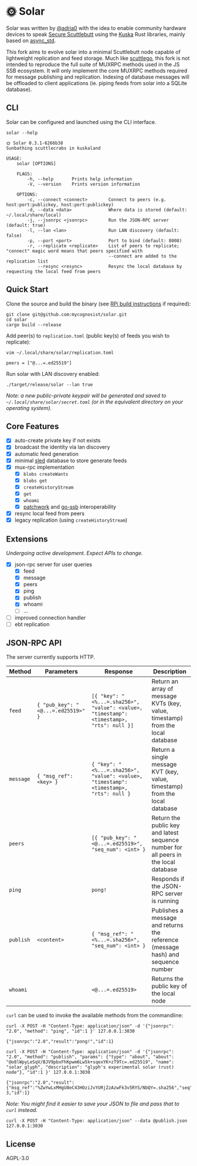 # 🌞 Solar

Solar was written by [@adria0](https://github.com/adria0) with the idea to 
enable community hardware devices to speak [Secure Scuttlebutt](https://scuttlebutt.nz/)
using the [Kuska](https://github.com/Kuska-ssb) Rust libraries, mainly based on 
[async_std](https://async.rs/).

This fork aims to evolve solar into a minimal Scuttlebutt node capable of 
lightweight replication and feed storage. Much like 
[scuttlego](https://github.com/planetary-social/scuttlego), this fork is not
intended to reproduce the full suite of MUXRPC methods used in the JS SSB
ecosystem. It will only implement the core MUXRPC methods required for 
message publishing and replication. Indexing of database messages will be
offloaded to client applications (ie. piping feeds from solar into a SQLite
database).

## CLI

Solar can be configured and launched using the CLI interface.

`solar --help`

```shell
🌞 Solar 0.3.1-6266b38
Sunbathing scuttlecrabs in kuskaland

USAGE:
    solar [OPTIONS]

    FLAGS:
        -h, --help       Prints help information
        -V, --version    Prints version information

    OPTIONS:
        -c, --connect <connect>        Connect to peers (e.g. host:port:publickey, host:port:publickey)
        -d, --data <data>              Where data is stored (default: ~/.local/share/local)
        -j, --jsonrpc <jsonrpc>        Run the JSON-RPC server (default: true)
        -l, --lan <lan>                Run LAN discovery (default: false)
        -p, --port <port>              Port to bind (default: 8008)
        -r, --replicate <replicate>    List of peers to replicate; "connect" magic word means that peers specified with
                                       --connect are added to the replication list
            --resync <resync>          Resync the local database by requesting the local feed from peers
```

## Quick Start

Clone the source and build the binary (see [RPi build instructions](https://mycelial.technology/computers/rust-compilation.html) if required):

```
git clone git@github.com:mycognosist/solar.git
cd solar
cargo build --release
```

Add peer(s) to `replication.toml` (public key(s) of feeds you wish to replicate):

```
vim ~/.local/share/solar/replication.toml

peers = ["@...=.ed25519"]
```

Run solar with LAN discovery enabled:

```
./target/release/solar --lan true
```

_Note: a new public-private keypair will be generated and saved to
`~/.local/share/solar/secret.toml` (or in the equivalent directory on your
operating system)._

## Core Features

- [X] auto-create private key if not exists
- [X] broadcast the identity via lan discovery
- [X] automatic feed generation
- [X] minimal [sled](https://github.com/spacejam/sled) database to store generate feeds
- [X] mux-rpc implementation
  - [X] `blobs createWants`
  - [X] `blobs get`
  - [X] `createHistoryStream`
  - [X] `get`
  - [X] `whoami`
  - [X] [patchwork](https://github.com/ssbc/patchwork) and [go-ssb](https://github.com/ssbc/go-ssb) interoperability
- [X] resync local feed from peers
- [X] legacy replication (using `createHistoryStream`)

## Extensions

_Undergoing active development. Expect APIs to change._

- [X] json-rpc server for user queries
  - [X] feed
  - [X] message
  - [X] peers
  - [X] ping
  - [X] publish
  - [X] whoami
  - [ ] ...
- [ ] improved connection handler
- [ ] ebt replication

## JSON-RPC API

The server currently supports HTTP.

| Method | Parameters | Response | Description |
| --- | --- | --- | --- |
| `feed` | `{ "pub_key": "<@...=.ed25519>" }` | `[{ "key": "<%...=.sha256>", "value": <value>, "timestamp": <timestamp>, "rts": null }]` | Return an array of message KVTs (key, value, timestamp) from the local database |
| `message` | `{ "msg_ref": <key> }` | `{ "key": "<%...=.sha256>", "value": <value>, "timestamp": <timestamp>, "rts": null }` | Return a single message KVT (key, value, timestamp) from the local database |
| `peers` | | `[{ "pub_key": "<@...=.ed25519>", "seq_num": <int> }` | Return the public key and latest sequence number for all peers in the local database |
| `ping` | | `pong!` | Responds if the JSON-RPC server is running |
| `publish` | `<content>` | `{ "msg_ref": "<%...=.sha256>", "seq_num": <int> }` | Publishes a message and returns the reference (message hash) and sequence number |
| `whoami` | | `<@...=.ed25519>` | Returns the public key of the local node |

`curl` can be used to invoke the available methods from the commandline:

```
curl -X POST -H "Content-Type: application/json" -d '{"jsonrpc": "2.0", "method": "ping", "id":1 }' 127.0.0.1:3030

{"jsonrpc":"2.0","result":"pong!","id":1}
```

```
curl -X POST -H "Content-Type: application/json" -d '{"jsonrpc": "2.0", "method": "publish", "params": {"type": "about", "about": "@o8lWpyLeSqV/BJV9pbxFhKpwm6Lw5k+sqexYK+zT9Tc=.ed25519", "name": "solar_glyph", "description": "glyph's experimental solar (rust) node"}, "id":1 }' 127.0.0.1:3030

{"jsonrpc":"2.0","result":{"msg_ref":"%ZwYwLxMHgU8eC43HOziJvYURjZzAzwFk3v5RYS/NbQY=.sha256","seq": 3,"id":1}
```

_Note: You might find it easier to save your JSON to file and pass that to `curl` instead._

```
curl -X POST -H "Content-Type: application/json" --data @publish.json 127.0.0.1:3030
```

## License

AGPL-3.0
